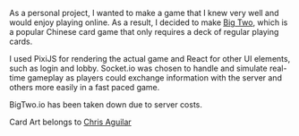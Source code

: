 As a personal project, I wanted to make a game that I knew very well and would enjoy playing online. As a result, I decided to make [Big Two](https://en.wikipedia.org/wiki/Big_two), which is a popular Chinese card game that only requires a deck of regular playing cards.

I used PixiJS for rendering the actual game and React for other UI elements, such as login and lobby. Socket.io was chosen to handle and simulate real-time gameplay as players could exchange information with the server and others more easily in a fast paced game.

BigTwo.io has been taken down due to server costs.

Card Art belongs to [Chris Aguilar](https://totalnonsense.com/open-source-vector-playing-cards/)
